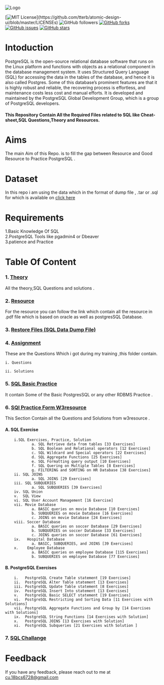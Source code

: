 ![Logo](https://cdn.sisense.com/wp-content/uploads/logo-connector-postgresql1.png)

[![MIT License](https://img.shields.io/apm/l/atomic-design-ui.svg?)](https://github.com/tterb/atomic-design-ui/blob/master/LICENSEs)
![GitHub followers](https://img.shields.io/github/followers/bibek376?style=plastic)
[![GitHub forks](https://img.shields.io/github/forks/bibek376/Postgres)](https://github.com/bibek376/Postgres/network)
[![GitHub issues](https://img.shields.io/github/issues/bibek376/Postgres)](https://github.com/bibek376/Postgres/issues)
[![GitHub stars](https://img.shields.io/github/stars/bibek376/Postgres)](https://github.com/bibek376/Postgres/stargazers)


# Intoduction
PostgreSQL is the open-source relational database software that runs on the Linux platform and functions with objects as a relational component in the database management system. It uses Structured Query Language (SQL) for accessing the data in the tables of the database, and hence it is also called Postgres. Some of this database’s prominent features are that it is highly robust and reliable, the recovering process is effortless, and maintenance costs less cost and manual efforts. It is developed and maintained by the PostgreSQL Global Development Group, which is a group of PostgreSQL developers.

#### This Repository Contain All the Required Files related to SQL like Cheat-sheet,SQL Questions,Theory and Resources.

# Aims
The main Aim of this Repo. is to fill the gap between Resource and Good Resource  to Practice  PostgreSQL .

# Dataset
In this repo i am using the data which in the format of dump file , .tar or .sql for which is available on [click here](https://github.com/bibek376/Postgres/tree/master/Sql_Data_Dump_File)

# Requirements
1.Basic Knowledge Of SQL<br>
2.PostgreSQL Tools like pgadmin4 or Dbeaver<br>
3.patience and Practice

# Table Of Content 

### 1.  [Theory ](https://github.com/bibek376/Postgres/tree/master/Hand_Written_Notes)
All the theory,SQL Questions and solutions .
### 2.  [Resource](https://github.com/bibek376/Postgres/tree/master/Bibek_Daii_Resources)<br>
For the resource you can follow the link which contain all the resource in .pdf file which is based on oracle as well as postgresSQL Database.
### 3.  [Restore Files (SQL Data Dump File)](https://github.com/bibek376/Postgres/tree/master/Sql_Data_Dump_File)
### 4.  [Assignment](https://github.com/bibek376/Postgres/tree/master/Assignment)
These are the Questions Which i got during my training ,this folder contain.

    i. Questions
    
    ii. Solutions
### 5.  [SQL Basic Practice](https://github.com/bibek376/Postgres/tree/master/Sql_Basic_Practice)
It contain Some of the Basic PostgresSQL or any other RDBMS Practice .


### 6.  [SQl Practice Form W3resource](https://github.com/bibek376/Postgres/tree/master/practice)
This Section Contain all the Questions and Solutions from w3resource .

####        A. SQL Exercise 

        i.SQL Exercises, Practice, Solution
                a. SQL Retrieve data from tables [33 Exercises]
                b. SQL Boolean and Relational operators [12 Exercises]
                c. SQL Wildcard and Special operators [22 Exercises]
                d. SQL Aggregate Functions [25 Exercises]
                e. SQL Formatting query output [10 Exercises]
                f. SQL Quering on Multiple Tables [8 Exercises]
                g. FILTERING and SORTING on HR Database [38 Exercises]
        ii. SQL JOINS
                a. SQL JOINS [29 Exercises]
        iii. SQL SUBQUERIES
                a. SQL SUBQUERIES [39 Exercises]
        iv. SQL Union
        v.  SQL View
        vi. SQL User Account Management [16 Exercise]
        vii. Movie Database
                a. BASIC queries on movie Database [10 Exercises]
                b. SUBQUERIES on movie Database [16 Exercises]
                c. JOINS on movie Database [24 Exercises]
        viii. Soccer Database
                a. BASIC queries on soccer Database [29 Exercises]
                b. SUBQUERIES on soccer Database [33 Exercises]
                c. JOINS queries on soccer Database [61 Exercises]
        ix.   Hospital Database
                a. BASIC, SUBQUERIES, and JOINS [39 Exercises]
        x.    Employee Database
                a. BASIC queries on employee Database [115 Exercises]
                b. SUBQUERIES on employee Database [77 Exercises]

####     B. PostgreSQL Exercises

        i.   PostgreSQL Create Table statement [19 Exercises]
        ii.  PostgreSQL Alter Table statement [13 Exercises]
        iii. PostgreSQL Update Table statement [8 Exercises]
        iv.  PostgreSQL Insert Into statement [13 Exercises]
        v.   PostgreSQL Basic SELECT statement [19 Exercises]
        vi.  PostgreSQL Restricting and Sorting Data [11 Exercises with Solutions] 
        vii. PostgreSQL Aggregate Functions and Group by [14 Exercises with Solutions]
        ix.  PostgreSQL String Functions [14 Exercises with Solution]
        x.   PostgreSQL JOINS [13 Exercises with Solution]
        xi.  PostgreSQL Subqueries [21 Exercises with Solution ]
### 7. [SQL Challange](https://github.com/bibek376/Postgres/tree/master/SQL_Challange_By_W3resource)

# Feedback

If you have any feedback, please reach out to me at cu.18bcs6728@gmail.com
